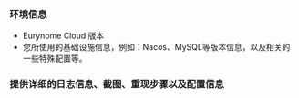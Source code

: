 ### 环境信息
 * Eurynome Cloud 版本
 * 您所使用的基础设施信息，例如：Nacos、MySQL等版本信息，以及相关的一些特殊配置等。

### 提供详细的日志信息、截图、重现步骤以及配置信息